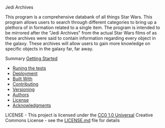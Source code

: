 Jedi Archives 

This program is a comprehensive databank of all things Star Wars. This program allows users to search through different categories to bring up a plethora of in formation related to a single item. The program is intended to be mirrored after the "Jedi Archives" from the actual Star Wars films of as these archives were said to contain information regarding every object in the galaxy. These archives will allow users to gain more knowledge on specific objects in the galaxy far, far away. 

Summary
[Getting Started](#getting-started)
  - [Runing the tests](#running-the-tests)
  - [Deployment](#deployment)
  - [Built With](#built-with)
  - [Contributing](#contributing)
  - [Versioning](#versioning)
  - [Authors](#authors)
  - [License](#license)
  - [Acknowledgments](#acknowledgments)

LICENSE - This project is licensed under the [CC0 1.0 Universal](LICENSE.md)
Creative Commons License - see the [LICENSE.md](LICENSE.md) file for
details